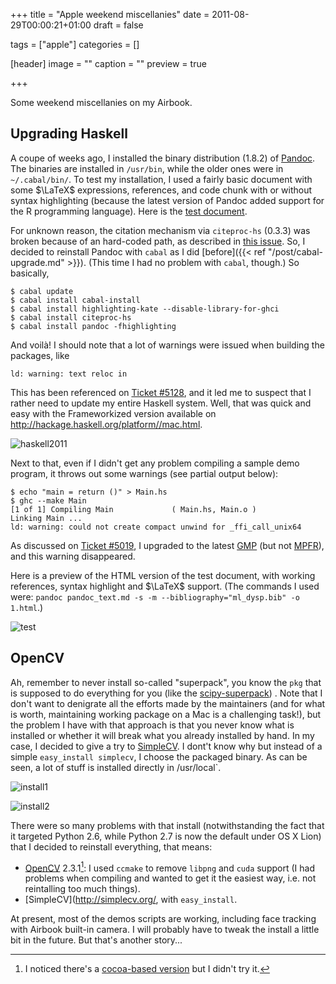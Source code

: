 +++
title = "Apple weekend miscellanies"
date = 2011-08-29T00:00:21+01:00
draft = false

tags = ["apple"]
categories = []

[header]
image = ""
caption = ""
preview = true

+++

Some weekend miscellanies on my Airbook.

## Upgrading Haskell

A coupe of weeks ago, I installed the binary distribution (1.8.2) of [Pandoc](http://code.google.com/p/pandoc/). The binaries are installed in `/usr/bin`, while the older ones were in `~/.cabal/bin/`. To test my installation, I used a fairly basic document with some $\LaTeX$ expressions, references, and code chunk with or without syntax highlighting (because the latest version of Pandoc added support for the R programming language). Here is the [test document](http://www.aliquote.org/pub/pandoc_text.md).

For unknown reason, the citation mechanism via `citeproc-hs` (0.3.3) was broken because of an hard-coded path, as described in [this issue](https://github.com/jgm/pandoc/issues/288). So, I decided to reinstall Pandoc with `cabal` as I did [before]({{< ref "/post/cabal-upgrade.md" >}}). (This time I had no problem with `cabal`, though.) So basically,

```
$ cabal update
$ cabal install cabal-install
$ cabal install highlighting-kate --disable-library-for-ghci
$ cabal install citeproc-hs
$ cabal install pandoc -fhighlighting
```

And voilà! I should note that a lot of warnings were issued when building the packages, like

```
ld: warning: text reloc in
```

This has been referenced on [Ticket #5128](http://hackage.haskell.org/trac/ghc/ticket/5128), and it led me to suspect that I rather need to update my entire Haskell system. Well, that was quick and easy with the Frameworkized version available on <http://hackage.haskell.org/platform//mac.html>. 

![haskell2011](/img/20110828212438.png)

Next to that, even if I didn't get any problem compiling a sample demo program, it throws out some warnings (see partial output below):

```
$ echo "main = return ()" > Main.hs
$ ghc --make Main
[1 of 1] Compiling Main             ( Main.hs, Main.o )
Linking Main ...
ld: warning: could not create compact unwind for _ffi_call_unix64
```

As discussed on [Ticket #5019](http://hackage.haskell.org/trac/ghc/ticket/5019), I upgraded to the latest [GMP](http://gmplib.org/) (but not [MPFR](http://www.mpfr.org/)), and this warning disappeared.

Here is a preview of the HTML version of the test document, with working references, syntax highlight and $\LaTeX$ support. (The commands I used were: `pandoc pandoc_text.md -s -m --bibliography="ml_dysp.bib" -o 1.html`.)

![test](/img/20110829115737.png)

## OpenCV

Ah, remember to never install so-called "superpack", you know the `pkg` that is supposed to do everything for you (like the [scipy-superpack](http://stronginference.com/scipy-superpack/)) <i class="fa fa-chain-broken fa-1x"></i> . Note that I don't want to denigrate all the efforts made by the maintainers (and for what is worth, maintaining working package on a Mac is a challenging task!), but the problem I have with that approach is that you never know what is installed or whether it will break what you already installed by hand. In my case, I decided to give a try to [SimpleCV](http://simplecv.org/). I dont't know why but instead of a simple `easy_install simplecv`, I choose the packaged binary. As can be seen, a lot of stuff is installed directly in /usr/local`.

![install1](/img/20110829121723.png)

![install2](/img/20110829121716.png)

There were so many problems with that install (notwithstanding the fact that it targeted Python 2.6, while Python 2.7 is now the default under OS X Lion) that I decided to reinstall everything, that means:

- [OpenCV](http://opencv.willowgarage.com/wiki/) 2.3.1[^1]: I used `ccmake` to remove `libpng` and `cuda` support (I had problems when compiling and wanted to get it the easiest way, i.e. not reintalling too much things).
- [SimpleCV](http://simplecv.org/, with `easy_install`.

At present, most of the demos scripts are working, including face tracking with Airbook built-in camera. I will probably have to tweak the install a little bit in the future. But that's another story...

[^1]: I noticed there's a [cocoa-based version](http://code.google.com/p/opencv-cocoa/) but I didn't try it.
